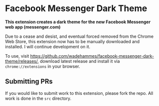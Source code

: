 # Facebook Messenger Dark Theme

**This extension creates a dark theme for the new Facebook Messenger web app (messenger.com)**

Due to a cease and desist, and eventual forced removed from the Chrome Web Store, this extension now has to be manually downloaded and installed. I will continue development on it.

To use, visit https://github.com/wadehammes/facebook-messenger-dark-theme/releases/, download latest release and install it via `chrome://extensions` in your browser.

## Submitting PRs

If you would like to submit work to this extension, please fork the repo. All work is done in the `src` directory.
